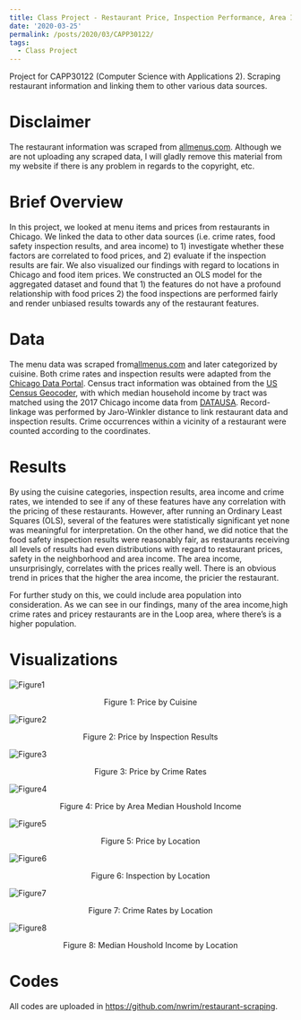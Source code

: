 ```yaml
---
title: Class Project - Restaurant Price, Inspection Performance, Area Income, and Crime Rates
date: '2020-03-25'
permalink: /posts/2020/03/CAPP30122/
tags:
  - Class Project
---
```


Project for CAPP30122 (Computer Science with Applications 2). Scraping restaurant information and linking them to other various data sources.

# Disclaimer

The restaurant information was scraped from [allmenus.com](https://allmenus.com). Although we are not uploading any scraped data, I will gladly remove this material from my website if there is any problem in regards to the copyright, etc.

# Brief Overview
In this project, we looked at menu items and prices from restaurants in Chicago. We linked the data to other data sources (i.e. crime rates, food safety inspection results, and area income) to 1) investigate whether these factors are correlated to food prices, and 2) evaluate if the inspection results are fair. We also visualized our findings with regard to locations in Chicago and food item prices. We constructed an OLS model for the aggregated dataset and found that 1) the features do not have a profound relationship with food prices 2) the food inspections are performed fairly and render unbiased results towards any of the restaurant features. 

# Data

The menu data was scraped from[allmenus.com](https://allmenus.com) and later categorized by cuisine. Both crime rates and inspection results were adapted from the [Chicago Data Portal](https://data.cityofchicago.org/). Census tract information was obtained from the [US Census Geocoder](https://geocoding.geo.census.gov/), with which median household income by tract was matched using the 2017 Chicago income data from [DATAUSA](https://datausa.io/). Record-linkage was performed by Jaro-Winkler distance to link restaurant data and inspection results. Crime occurrences within a vicinity of a restaurant were counted according to the coordinates.

# Results

By using the cuisine categories, inspection results, area income and crime rates, we intended to see if any of these features have any correlation with the pricing of these restaurants. However, after running an Ordinary Least Squares (OLS), several of the features were statistically significant yet none was meaningful for interpretation. On the other hand, we did notice that the food safety inspection results were reasonably fair, as restaurants receiving all levels of results had even distributions with regard to restaurant prices, safety in the neighborhood and area income. The area income, unsurprisingly, correlates with the prices really well. There is an obvious trend in prices that the higher the area income, the pricier the restaurant. 



For further study on this, we could include area population into consideration. As we can see in our findings, many of the area income,high crime rates and pricey restaurants are in the Loop area, where there’s is a higher population.

# Visualizations

![Figure1](https://github.com/nwrim/restaurant-scraping/blob/main/plots/price_cuisine_box.png?raw=true)
<p style="text-align: center;">Figure 1: Price by Cuisine</p>

![Figure2](https://github.com/nwrim/restaurant-scraping/blob/main/plots/price_inspect_box.png?raw=true)
<p style="text-align: center;">Figure 2: Price by Inspection Results</p>

![Figure3](https://github.com/nwrim/restaurant-scraping/blob/main/plots/price_crime_reg.png?raw=true)
<p style="text-align: center;">Figure 3: Price by Crime Rates</p>

![Figure4](https://github.com/nwrim/restaurant-scraping/blob/main/plots/price_income_reg.png?raw=true)
<p style="text-align: center;">Figure 4: Price by Area Median Houshold Income</p>

![Figure5](https://github.com/nwrim/restaurant-scraping/blob/main/plots/geo_res_price.png?raw=true)
<p style="text-align: center;">Figure 5: Price by Location</p>

![Figure6](https://github.com/nwrim/restaurant-scraping/blob/main/plots/geo_res_inspection.png?raw=true)
<p style="text-align: center;">Figure 6: Inspection by Location</p>

![Figure7](https://github.com/nwrim/restaurant-scraping/blob/main/plots/geo_res_crime.png?raw=true)
<p style="text-align: center;">Figure 7: Crime Rates by Location</p>

![Figure8](https://github.com/nwrim/restaurant-scraping/blob/main/plots/geo_res_income.png?raw=true)
<p style="text-align: center;">Figure 8: Median Houshold Income by Location</p>

# Codes

All codes are uploaded in https://github.com/nwrim/restaurant-scraping.

